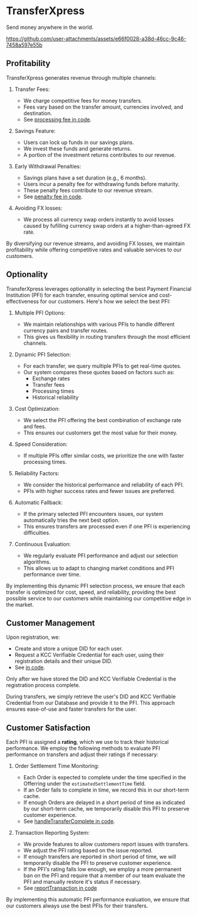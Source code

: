 # TransferXpress
Send money anywhere in the world.



https://github.com/user-attachments/assets/e66f0028-a38d-46cc-9c46-7458a597e55b



## Profitability
TransferXpress generates revenue through multiple channels:

1. Transfer Fees:
   - We charge competitive fees for money transfers.
   - Fees vary based on the transfer amount, currencies involved, and destination.
   - See [processing fee in code](https://github.com/Eunovo/transferxpress/blob/091d0a1496fe5211cf43a91b465be7c70048912c/server/src/features/users.ts#L645-L651).

2. Savings Feature:
   - Users can lock up funds in our savings plans.
   - We invest these funds and generate returns.
   - A portion of the investment returns contributes to our revenue.

3. Early Withdrawal Penalties:
   - Savings plans have a set duration (e.g., 6 months).
   - Users incur a penalty fee for withdrawing funds before maturity.
   - These penalty fees contribute to our revenue stream.
   - See [penalty fee in code](https://github.com/Eunovo/transferxpress/blob/091d0a1496fe5211cf43a91b465be7c70048912c/server/src/features/users.ts#L653-L665).

4. Avoiding FX losses:
   - We process all currency swap orders instantly to avoid losses caused by fufilling currency swap orders at a higher-than-agreed FX rate.

By diversifying our revenue streams, and avoiding FX losses, we maintain profitability while offering competitive rates and valuable services to our customers.


## Optionality
TransferXpress leverages optionality in selecting the best Payment Financial Institution (PFI) for each transfer, ensuring optimal service and cost-effectiveness for our customers. Here's how we select the best PFI:

1. Multiple PFI Options:
   - We maintain relationships with various PFIs to handle different currency pairs and transfer routes.
   - This gives us flexibility in routing transfers through the most efficient channels.

2. Dynamic PFI Selection:
   - For each transfer, we query multiple PFIs to get real-time quotes.
   - Our system compares these quotes based on factors such as:
     - Exchange rates
     - Transfer fees
     - Processing times
     - Historical reliability

3. Cost Optimization:
   - We select the PFI offering the best combination of exchange rate and fees.
   - This ensures our customers get the most value for their money.

4. Speed Consideration:
   - If multiple PFIs offer similar costs, we prioritize the one with faster processing times.

5. Reliability Factors:
   - We consider the historical performance and reliability of each PFI.
   - PFIs with higher success rates and fewer issues are preferred.

6. Automatic Fallback:
   - If the primary selected PFI encounters issues, our system automatically tries the next best option.
   - This ensures transfers are processed even if one PFI is experiencing difficulties.

7. Continuous Evaluation:
   - We regularly evaluate PFI performance and adjust our selection algorithms.
   - This allows us to adapt to changing market conditions and PFI performance over time.

By implementing this dynamic PFI selection process, we ensure that each transfer is optimized for cost, speed, and reliability, providing the best possible service to our customers while maintaining our competitive edge in the market.


## Customer Management
Upon registration, we:

- Create and store a unique DID for each user.
- Request a KCC Verifiable Credential for each user, using their registration details and their unique DID.
- See [in code](https://github.com/Eunovo/transferxpress/blob/091d0a1496fe5211cf43a91b465be7c70048912c/server/src/features/users.ts#L85-L90).

Only after we have stored the DID and KCC Verifiable Credential is the registration process complete.

During transfers, we simply retrieve the user's DID and KCC Verifiable Credential from our Database and provide it to the PFI. This approach ensures ease-of-use and faster transfers for the user. 

## Customer Satisfaction
Each PFI is assigned a **rating**, which we use to track their historical performance. We employ the following methods to evaluate PFI performance on transfers and adjust their ratings if necessary:

1. Order Settlement Time Monitoring:
   - Each Order is expected to complete under the time specified in the Offerring under the `estimatedSettlementTime` field.
   - If an Order fails to complete in time, we record this in our short-term cache.
   - If enough Orders are delayed in a short period of time as indicated by our short-term cache, we temporarily disable this PFI to preserve customer experience. 
   - See [handleTransferComplete in code](https://github.com/Eunovo/transferxpress/blob/091d0a1496fe5211cf43a91b465be7c70048912c/server/src/features/users.ts#L800-L811).

2. Transaction Reporting System:
   - We provide features to allow customers report issues with transfers.
   - We adjust the PFI rating based on the issue reported.
   - If enough transfers are reported in short period of time, we will temporarily disable the PFI to preserve customer experience.
   - If the PFI's rating falls low enough, we employ a more permanent ban on the PFI and require that a member of our team evaluate the PFI and manually restore it's status if necessary.
   - See [reportTransaction in code](https://github.com/Eunovo/transferxpress/blob/091d0a1496fe5211cf43a91b465be7c70048912c/server/src/features/users.ts#L145-L191)

By implementing this automatic PFI performance evaluation, we ensure that our customers always use the best PFIs for their transfers.
